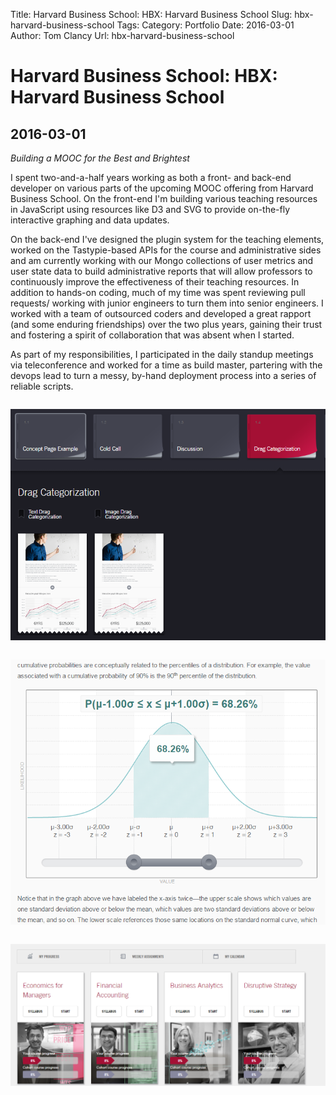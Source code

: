 Title: Harvard Business School: HBX: Harvard Business School
Slug: hbx-harvard-business-school
Tags: 
Category: Portfolio
Date: 2016-03-01
Author: Tom Clancy
Url: hbx-harvard-business-school

# Harvard Business School: HBX: Harvard Business School

## 2016-03-01

_Building a MOOC for the Best and Brightest_

<p>I spent two-and-a-half years working as both a front- and back-end developer on various parts of the upcoming MOOC offering from Harvard Business School. On the front-end I'm building various teaching resources in JavaScript using resources like D3 and SVG to provide on-the-fly interactive graphing and data updates.</p>
<p>On the back-end I've designed the plugin system for the teaching elements, worked on the Tastypie-based APIs for the course and administrative sides and am currently working with our Mongo collections of user metrics and user state data to build administrative reports that will allow professors to continuously improve the effectiveness of their teaching resources. In addition to hands-on coding, much of my time was spent reviewing pull requests/ working with junior engineers to turn them into senior engineers. I worked with a team of outsourced coders and developed a great rapport (and some enduring friendships) over the two plus years, gaining their trust and fostering a spirit of collaboration that was absent when I started.</p>
<p>As part of my responsibilities, I participated in the daily standup meetings via teleconference and worked for a time as build master, partering with the devops lead to turn a messy, by-hand deployment process into a series of reliable scripts.</p><img src="/images/portfolio/hbx1.png" alt="Syllabus " style="margin: 1em 0" />
<img src="/images/portfolio/hbx2.png" alt="Teaching Element Still my favorite thing I built" style="margin: 1em 0" />
<img src="/images/portfolio/hbx3.png" alt="Student Overview " style="margin: 1em 0" />

